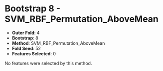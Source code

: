 # Bootstrap 8 - SVM_RBF_Permutation_AboveMean

- **Outer Fold**: 4
- **Bootstrap**: 8
- **Method**: SVM_RBF_Permutation_AboveMean
- **Fold Seed**: 52
- **Features Selected**: 0

No features were selected by this method.
